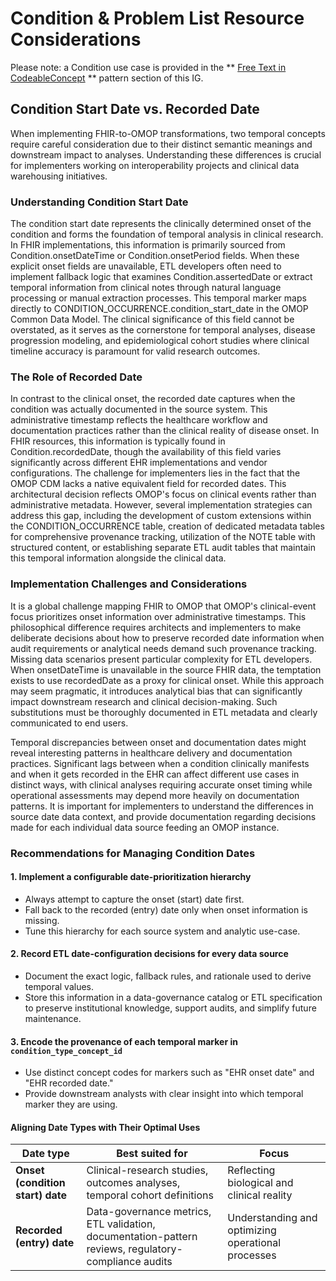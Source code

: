 # Condition & Problem List Resource Considerations
Please note: a Condition use case is provided in the ** [Free Text in CodeableConcept](https://build.fhir.org/ig/HL7/fhir-omop-ig/CodeableConceptPattern.html#free-text-in-codeableconcepts) ** pattern section of this IG.  

## Condition Start Date vs. Recorded Date
When implementing FHIR-to-OMOP transformations, two temporal concepts require careful consideration due to their distinct semantic meanings and downstream impact to analyses. Understanding these differences is crucial for implementers working on interoperability projects and clinical data warehousing initiatives.

### Understanding Condition Start Date
The condition start date represents the clinically determined onset of the condition and forms the foundation of temporal analysis in clinical research. In FHIR implementations, this information is primarily sourced from Condition.onsetDateTime or Condition.onsetPeriod fields. When these explicit onset fields are unavailable, ETL developers often need to implement fallback logic that examines Condition.assertedDate or extract temporal information from clinical notes through natural language processing or manual extraction processes.
This temporal marker maps directly to CONDITION_OCCURRENCE.condition_start_date in the OMOP Common Data Model. The clinical significance of this field cannot be overstated, as it serves as the cornerstone for temporal analyses, disease progression modeling, and epidemiological cohort studies where clinical timeline accuracy is paramount for valid research outcomes.

### The Role of Recorded Date
In contrast to the clinical onset, the recorded date captures when the condition was actually documented in the source system. This administrative timestamp reflects the healthcare workflow and documentation practices rather than the clinical reality of disease onset. In FHIR resources, this information is typically found in Condition.recordedDate, though the availability of this field varies significantly across different EHR implementations and vendor configurations.
The challenge for implementers lies in the fact that the OMOP CDM lacks a native equivalent field for recorded dates. This architectural decision reflects OMOP's focus on clinical events rather than administrative metadata. However, several implementation strategies can address this gap, including the development of custom extensions within the CONDITION_OCCURRENCE table, creation of dedicated metadata tables for comprehensive provenance tracking, utilization of the NOTE table with structured content, or establishing separate ETL audit tables that maintain this temporal information alongside the clinical data.

### Implementation Challenges and Considerations
It is a global challenge mapping FHIR to OMOP that OMOP's clinical-event focus prioritizes onset information over administrative timestamps. This philosophical difference requires architects and implementers to make deliberate decisions about how to preserve recorded date information when audit requirements or analytical needs demand such provenance tracking.
Missing data scenarios present particular complexity for ETL developers. When onsetDateTime is unavailable in the source FHIR data, the temptation exists to use recordedDate as a proxy for clinical onset. While this approach may seem pragmatic, it introduces analytical bias that can significantly impact downstream research and clinical decision-making. Such substitutions must be thoroughly documented in ETL metadata and clearly communicated to end users.

Temporal discrepancies between onset and documentation dates might reveal interesting patterns in healthcare delivery and documentation practices. Significant lags between when a condition clinically manifests and when it gets recorded in the EHR can affect different use cases in distinct ways, with clinical analyses requiring accurate onset timing while operational assessments may depend more heavily on documentation patterns. It is important for implementers to understand the differences in source date data context, and provide documentation regarding decisions made for each individual data source feeding an OMOP instance. 

### Recommendations for Managing Condition Dates

#### 1. Implement a configurable date-prioritization hierarchy
   * Always attempt to capture the onset (start) date first.
   * Fall back to the recorded (entry) date only when onset information is missing.
   * Tune this hierarchy for each source system and analytic use-case.

#### 2. Record ETL date-configuration decisions for every data source
   * Document the exact logic, fallback rules, and rationale used to derive temporal values.
   * Store this information in a data-governance catalog or ETL specification to preserve institutional knowledge, support audits, and simplify future maintenance.

#### 3. Encode the provenance of each temporal marker in `condition_type_concept_id`
   * Use distinct concept codes for markers such as "EHR onset date" and "EHR recorded date."
   * Provide downstream analysts with clear insight into which temporal marker they are using.

#### Aligning Date Types with Their Optimal Uses

| Date type | Best suited for | Focus |
|-----------|----------------|-------|
| **Onset (condition start) date** | Clinical-research studies, outcomes analyses, temporal cohort definitions | Reflecting biological and clinical reality |
| **Recorded (entry) date** | Data-governance metrics, ETL validation, documentation-pattern reviews, regulatory-compliance audits | Understanding and optimizing operational processes |

